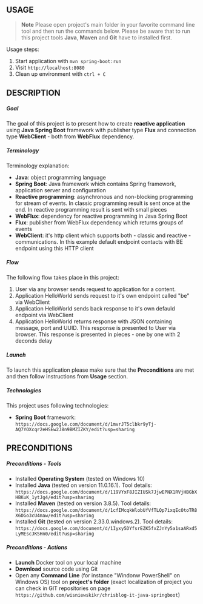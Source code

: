 USAGE
-----

> **Note** Please open project's main folder in your favorite command line tool and then run the commands below. Please be aware that to run this project tools **Java**, **Maven** and **Git** have to installed first. 

Usage steps:
1. Start application with `mvn spring-boot:run`
2. Visit `http://localhost:8080`
3. Clean up environment with `ctrl + C`


DESCRIPTION
-----------

##### Goal
The goal of this project is to present how to create **reactive application** using **Java Spring Boot** framework with publisher type **Flux** and connection type **WebClient** - both from **WebFlux** dependency.

##### Terminology
Terminology explanation:
* **Java**: object programming language
* **Spring Boot**: Java framework which contains Spring framework, application server and configuration
* **Reactive programming**: asynchronous and non-blocking programming for stream of events. In classic programming result is sent once at the end. In reactive programming result is sent with small pieces
* **WebFlux**: dependency for reactive programming in Java Spring Boot
* **Flux**: publisher from WebFlux dependency which returns groups of events
* **WebClient**: it's http client which supports both - classic and reactive - communications. In this example default endpoint contacts with BE endpoint using this HTTP client 

##### Flow
The following flow takes place in this project:
1. User via any browser sends request to application for a content.
1. Application HelloWorld sends request to it's own endpoint called "be" via WebClient
1. Application HelloWorld sends back response to it's own defauld endpoint via WebClient
1. Application HelloWorld returns response with JSON containing message, port and UUID. This response is presented to User via browser. This response is presented in pieces - one by one with 2 deconds delay

##### Launch
To launch this application please make sure that the **Preconditions** are met and then follow instructions from **Usage** section.

##### Technologies
This project uses following technologies:
* **Spring Boot** framework: `https://docs.google.com/document/d/1mvrJT5clbkr9yTj-AQ7YOXcqr2eHSEw2J8n9BMZIZKY/edit?usp=sharing`


PRECONDITIONS
-------------

##### Preconditions - Tools
* Installed **Operating System** (tested on Windows 10)
* Installed **Java** (tested on version 11.0.16.1). Tool details: `https://docs.google.com/document/d/119VYxF8JIZIUSk7JjwEPNX1RVjHBGbXHBKuK_1ytJg4/edit?usp=sharing`
* Installed **Maven** (tested on version 3.8.5). Tool details: `https://docs.google.com/document/d/1cfIMcqkWlobUfVfTLQp7ixqEcOtoTR8X6OGo3cU4maw/edit?usp=sharing`
* Installed **Git** (tested on version 2.33.0.windows.2). Tool details: `https://docs.google.com/document/d/1Iyxy5DYfsrEZK5fxZJnYy5a1saARxd5LyMEscJKSHn0/edit?usp=sharing`


##### Preconditions - Actions
* **Launch** Docker tool on your local machine
* **Download** source code using Git 
* Open any **Command Line** (for instance "Windonw PowerShell" on Windows OS) tool on **project's folder** (exact localization of project you can check in GIT repositories on page `https://github.com/wisniewskikr/chrisblog-it-java-springboot`)